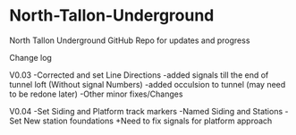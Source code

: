 # North-Tallon-Underground

North Tallon Underground GitHub Repo for updates and progress

Change log

V0.03
-Corrected and set Line Directions
-added signals till the end of tunnel loft (Without signal Numbers)
-added occulsion to tunnel (may need to be redone later)
-Other minor fixes/Changes

V0.04
-Set Siding and Platform track markers
-Named Siding and Stations
-Set New station foundations
+Need to fix signals for platform approach
